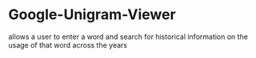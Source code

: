# Google-Unigram-Viewer
allows a user to enter a word and search for historical information on the usage of that word across the years
